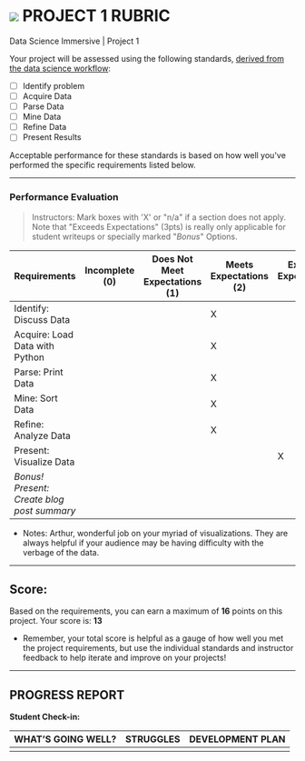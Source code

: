 # ![](https://ga-dash.s3.amazonaws.com/production/assets/logo-9f88ae6c9c3871690e33280fcf557f33.png) PROJECT 1 RUBRIC
Data Science Immersive | Project 1	 						

Your project will be assessed using the following standards, [derived from the data science workflow](../../../../resources/syllabus/DSI-workflow-v1.pdf):

- [ ] Identify problem
- [ ] Acquire Data
- [ ] Parse Data
- [ ] Mine Data
- [ ] Refine Data
- [ ] Present Results

Acceptable performance for these standards is based on how well you've performed the specific requirements listed below.

---

### Performance Evaluation
> Instructors: Mark boxes with 'X' or "n/a" if a section does not apply. Note that "Exceeds Expectations" (3pts) is really only applicable for student writeups or specially marked "*Bonus*" Options.

| Requirements | Incomplete (0) | Does Not Meet Expectations (1) | Meets Expectations (2) | Exceeds Expectations (3) |
|---|---|---|---|---|
| Identify: Discuss Data | | | X| |
| Acquire: Load Data with Python | | | X|  |
| Parse: Print Data | | |X |  |
| Mine: Sort Data | | |X | |
| Refine: Analyze Data | | | X|  |
| Present: Visualize Data | | | | X |
| *Bonus! Present: Create blog post summary* | | | | |

- Notes:
Arthur, wonderful job on your myriad of visualizations. They are always helpful if your audience may be having 
difficulty with the verbage of the data. 
---

## Score:
Based on the requirements, you can earn a maximum of  **16**  points on this project. Your score is: **13**

- Remember, your total score is helpful as a gauge of how well you met the project requirements, but use the individual standards and instructor feedback to help iterate and improve on your projects!

---

## PROGRESS REPORT
**Student Check-in:**

|WHAT’S GOING WELL?|STRUGGLES|DEVELOPMENT PLAN|
|---|---|---|
| | | |
